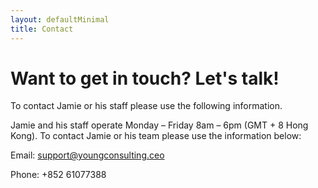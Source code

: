 ```yaml
---
layout: defaultMinimal
title: Contact
---
```

# Want to get in touch?  Let's talk!

To contact Jamie or his staff please use the following information.

Jamie and his staff operate Monday – Friday 8am – 6pm (GMT + 8 Hong Kong). To contact Jamie or his team please use the information below: 

Email:
support@youngconsulting.ceo

Phone:
+852 61077388